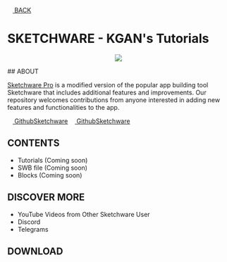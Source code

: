 [<img src="https://cdn-icons-png.flaticon.com/512/2099/2099190.png" width="12"/> BACK](https://github.com/kganallinone/KGANTutorials)
# SKETCHWARE - KGAN's Tutorials

<p align="center">
    <img src="https://github.com/kganallinone/KGANTutorials/assets/86733485/bf176c15-0e11-4a12-bc3b-6c04ee372bc8" heigth="200" weigth="200"/>
</p>
## ABOUT

[Sketchware Pro](https://sketchware-docs.vercel.app/docs/getting-started.html) is a modified version of the popular app building tool Sketchware that includes additional features and improvements. Our repository welcomes contributions from anyone interested in adding new features and functionalities to the app.


[<img src="https://github.com/kganallinone/KGANTutorials/assets/86733485/b9eab242-090a-499c-aef6-ffec50ecbd6c" width="12"/> GithubSketchware](https://github.com/Sketchware-Pro/Sketchware-Pro) [<img src="https://github.com/kganallinone/KGANTutorials/assets/86733485/b9eab242-090a-499c-aef6-ffec50ecbd6c" width="12"/> GithubSketchware](https://github.com/Sketchware-Pro/Sketchware-Pro)

## CONTENTS
- Tutorials (Coming soon)
- SWB file (Coming soon)
- Blocks (Coming soon)

## DISCOVER MORE
- YouTube Videos from Other Sketchware User
- Discord
- Telegrams


## DOWNLOAD


